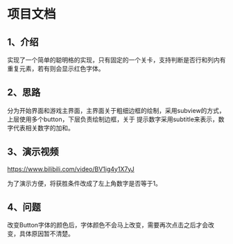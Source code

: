 #  项目文档

## 1、介绍

实现了一个简单的聪明格的实现，只有固定的一个关卡，支持判断是否行和列内有重复元素，若有则会显示红色字体。

## 2、思路

分为开始界面和游戏主界面，主界面关于粗细边框的绘制，采用subview的方式，上层使用多个button，下层负责绘制边框，关于
提示数字采用subtitle来表示，数字代表相关数字的加和。

## 3、演示视频

https://www.bilibili.com/video/BV1ig4y1X7yJ

为了演示方便，将获胜条件改成了左上角数字是否等于1。

## 4、问题

改变Button字体的颜色后，字体颜色不会马上改变，需要再次点击之后才会改变，具体原因暂不清楚。
